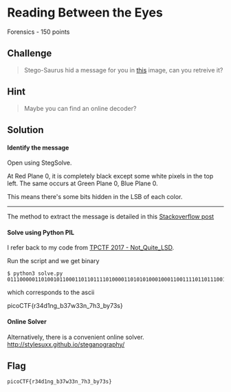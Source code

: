 # Reading Between the Eyes
Forensics - 150 points

## Challenge 
> Stego-Saurus hid a message for you in [this](husky.png) image, can you retreive it?

## Hint

> Maybe you can find an online decoder?

## Solution

#### Identify the message

Open using StegSolve.

At Red Plane 0, it is completely black except some white pixels in the top left. The same occurs at Green Plane 0, Blue Plane 0.

This means there's some bits hidden in the LSB of each color.

---

The method to extract the message is detailed in this [Stackoverflow post](https://stackoverflow.com/a/22852441)

#### Solve using Python PIL

I refer back to my code from [TPCTF 2017 - Not_Quite_LSD](https://github.com/zst123/tpctf-2017-writeups/tree/master/Solved/Not_Quite_LSD).

Run the script and we get binary

	$ python3 solve.py 
	011100000110100101100011011011110100001101010100010001100111101101110010001100110011010001100100001100010110111001100111010111110110001000110011001101110111011100110011001100110110111001011111001101110110100000110011010111110110001001111001001101110011001101110011011111010000000000000000000000000000

which corresponds to the ascii

picoCTF{r34d1ng_b37w33n_7h3_by73s}

#### Online Solver

Alternatively, there is a convenient online solver.
http://stylesuxx.github.io/steganography/

## Flag

	picoCTF{r34d1ng_b37w33n_7h3_by73s}